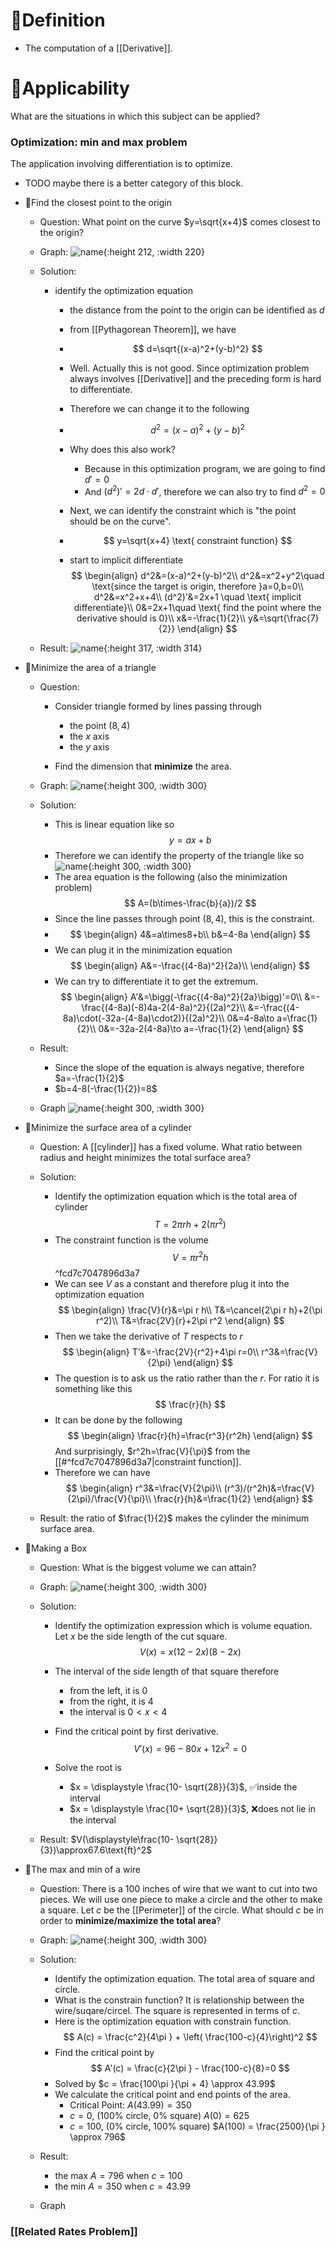 # 📝Definition
- The computation of a [[Derivative]].

# 🧀Applicability
 What are the situations in which this subject can be applied?
### Optimization: min and max problem
The application involving differentiation is to optimize.
- TODO maybe there is a better category of this block.
- 📌Find the closest point to the origin
    - Question: What point on the curve $y=\sqrt{x+4}$ comes closest to the origin?
    - Graph:
      ![name](../assets/y_sqrt_x_4.svg){:height 212, :width 220}
    - Solution:
        - identify the optimization equation
            - the distance from the point to the origin can be identified as $d$
            - from [[Pythagorean Theorem]], we have
            - $$
              d=\sqrt{(x-a)^2+(y-b)^2}
              $$
            - Well. Actually this is not good. Since optimization problem always involves [[Derivative]] and the preceding form is hard to differentiate.
            - Therefore we can change it to the following
            - $$
              d^2=(x-a)^2+(y-b)^2
              $$
            - Why does this also work?
                - Because in this optimization program, we are going to find $d'=0$
                - And $(d^2)'=2d\cdot d'$, therefore we can also try to find $d^2=0$
                
            - Next, we can identify the constraint which is "the point should be on the curve".
            - $$
              y=\sqrt{x+4}  \text{ constraint function}
              $$
            - start to implicit differentiate
              $$
              \begin{align}
              d^2&=(x-a)^2+(y-b)^2\\
              d^2&=x^2+y^2\quad \text{since the target is origin, therefore }a=0,b=0\\
              d^2&=x^2+x+4\\
              (d^2)'&=2x+1 \quad \text{ implicit differentiate}\\
              0&=2x+1\quad \text{ find the point where the derivative should is 0}\\
              x&=-\frac{1}{2}\\
              y&=\sqrt{\frac{7}{2}}
              \end{align}
              $$
            
    - Result:
      ![name](../assets/y_sqrt_x_4_smallest_dis.svg){:height 317, :width 314}
    
- 📌Minimize the area of a triangle
    - Question:
        - Consider triangle formed by lines passing through
            - the point $(8,4)$
            - the $x$ axis
            - the $y$ axis
            
        - Find the dimension that **minimize** the area.
        
    - Graph:
      ![name](../assets/Minimize_the_area_of_a_triangle.svg){:height 300, :width 300}
    - Solution:
        - This is linear equation like so
          $$
          y=ax+b
          $$
        - Therefore we can identify the property of the triangle like so
          ![name](../assets/Minimize_the_area_of_a_triangle_a.svg){:height 300, :width 300}
        - The area equation is the following (also the minimization problem)
          $$
          A=(b\times-\frac{b}{a})/2
          $$
        - Since the line passes through point $(8,4)$, this is the constraint.
        - $$
          \begin{align}
          4&=a\times8+b\\
          b&=4-8a
          \end{align}
          $$
        - We can plug it in the minimization equation
          $$
          \begin{align}
          A&=-\frac{(4-8a)^2}{2a}\\
          \end{align}
          $$
        - We can try to differentiate it to get the extremum.
          $$
          \begin{align}
          A'&=\bigg(-\frac{(4-8a)^2}{2a}\bigg)'=0\\
          &=-\frac{(4-8a)(-8)4a-2(4-8a)^2}{(2a)^2}\\
          &=-\frac{(4-8a)\cdot(-32a-(4-8a)\cdot2)}{(2a)^2}\\
          0&=4-8a\to a=\frac{1}{2}\\
          0&=-32a-2(4-8a)\to a=-\frac{1}{2}
          \end{align}
          $$
        
    - Result:
        - Since the slope of the equation is always negative, therefore $a=-\frac{1}{2}$
        - $b=4-8(-\frac{1}{2})=8$
        
    - Graph
      ![name](../assets/Minimize_the_area_of_a_triangle_b.svg){:height 300, :width 300}
    
- 📌Minimize the surface area of a cylinder
    - Question: A [[cylinder]] has a fixed volume. What ratio between radius and height minimizes the total surface area?
    - Solution:
        - Identify the optimization equation which is the total area of cylinder
          $$
          T=2\pi r h+2(\pi r^2)
          $$
        - The constraint function is the volume
          $$
          V=\pi r^2h
          $$ ^fcd7c7047896d3a7
        - We can see $V$ as a constant and therefore plug it into the optimization equation
          $$
          \begin{align}
          \frac{V}{r}&=\pi r h\\
          T&=\cancel{2\pi r h}+2(\pi r^2)\\
          T&=\frac{2V}{r}+2\pi r^2
          \end{align}
          $$
        - Then we take the derivative of $T$ respects to $r$
          $$
          \begin{align}
          T'&=-\frac{2V}{r^2}+4\pi r=0\\
          r^3&=\frac{V}{2\pi}
          \end{align}
          $$
        - The question is to ask us the ratio rather than the $r$. For ratio it is something like this
          $$
          \frac{r}{h}
          $$
        - It can be done by the following
          $$
          \begin{align}
          \frac{r}{h}=\frac{r^3}{r^2h}
          \end{align}
          $$
          And surprisingly, $r^2h=\frac{V}{\pi}$ from the [[#^fcd7c7047896d3a7|constraint function]].
        - Therefore we can have
          $$
          \begin{align}
          r^3&=\frac{V}{2\pi}\\
          (r^3)/(r^2h)&=\frac{V}{2\pi}/\frac{V}{\pi}\\
          \frac{r}{h}&=\frac{1}{2}
          \end{align}
          $$
        
    - Result: the ratio of $\frac{1}{2}$ makes the cylinder the minimum surface area.
    
- 📌Making a Box
    - Question: What is the biggest volume we can attain?
    - Graph:
      ![name](../assets/Making_a_Box.svg){:height 300, :width 300}
    - Solution:
        - Identify the optimization expression which is volume equation. Let $x$ be the side length of the cut square.
          $$
          V(x) = x(12-2x)(8-2x)
          $$
        - The interval of the side length of that square therefore
            - from the left, it is $0$
            - from the right, it is $4$
            - the interval is $0 < x < 4$
            
        - Find the critical point by first derivative.
          $$
          V'(x) = 96 - 80x + 12 x^2=0
          $$
        - Solve the root is
            - $x = \displaystyle \frac{10- \sqrt{28}}{3}$, ✅inside the interval
            - $x = \displaystyle \frac{10+ \sqrt{28}}{3}$, ❌does not lie in the interval
            
    - Result: $V(\displaystyle\frac{10- \sqrt{28}}{3})\approx67.6\text{ft}^2$
    
- 📌The max and min of a wire
    - Question: There is a 100 inches of wire that we want to cut into two pieces. We will use one piece to make a circle and the other to make a square. Let $c$ be the [[Perimeter]] of the circle. What should $c$ be in order to **minimize/maximize the total area**?
    - Graph:
      ![name](../assets/The_max_and_min_of_a_wire.svg){:height 300, :width 300}
    - Solution:
        - Identify the optimization equation. The total area of square and circle.
        - What is the constrain function? It is relationship between the wire/suqare/circel. The square is represented in terms of $c$.
        - Here is the optimization equation with constrain function. 
          $$
          A(c) = \frac{c^2}{4\pi } + \left( \frac{100-c}{4}\right)^2
          $$
        - Find the critical point by
          $$
          A'(c) = \frac{c}{2\pi } - \frac{100-c}{8}=0
          $$
        - Solved by $c = \frac{100\pi }{\pi + 4} \approx 43.99$
        - We calculate the critical point and end points of the area.
            - Critical Point: $A(43.99) = 350$
            - $c=0$, (100% circle, 0% square)  $A(0)= 625$
            - $c=100$, (0% circle, 100% square)  $A(100) = \frac{2500}{\pi } \approx 796$
            
    - Result:
        - the max $A=796$ when $c=100$
        - the min $A=350$ when $c=43.99$
        
    - Graph
    
### [[Related Rates Problem]]

